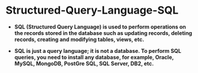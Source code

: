 # Structured-Query-Language-SQL
- **SQL (Structured Query Language) is used to perform operations on the records stored in the database such as updating records, deleting records, creating and modifying tables, views, etc.**

- **SQL is just a query language; it is not a database. To perform SQL queries, you need to install any database, for example, Oracle, MySQL, MongoDB, PostGre SQL, SQL Server, DB2, etc.**

